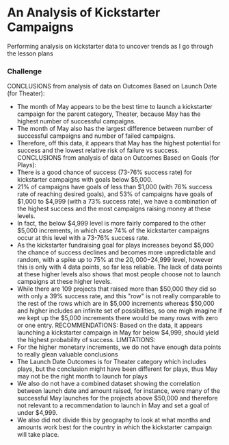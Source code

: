 # An Analysis of Kickstarter Campaigns
Performing analysis on kickstarter data to uncover trends as I go through the lesson plans
### Challenge
CONCLUSIONS from analysis of data on Outcomes Based on Launch Date (for Theater):
- The month of May appears to be the best time to launch a kickstarter campaign for the parent category, Theater, because May has the highest number of successful campaigns.
- The month of May also has the largest difference between number of successful campaigns and number of failed campaigns.  
- Therefore, off this data, it appears that May has the highest potential for success and the lowest relative risk of failure vs success.
CONCLUSIONS from analysis of data on Outcomes Based on Goals (for Plays):
- There is a good chance of success (73-76% success rate) for kickstarter campaigns with goals below $5,000.
- 21% of campaigns have goals of less than $1,000 (with 76% success rate of reaching desired goals), and 53% of campaigns have goals of $1,000 to $4,999 (with a 73% success rate), we have a combination of the highest success and the most campaigns raising money at these levels.
- In fact, the below $4,999 level is more fairly compared to the other $5,000 increments, in which case 74% of the kickstarter campaigns occur at this level with a 73-76% success rate.
- As the kickstarter fundraising goal for plays increases beyond $5,000 the chance of success declines and becomes more unpredictable and random, with a spike up to 75% at the $20,000-$24,999 level, however this is only with 4 data points, so far less reliable.  The lack of data points at these higher levels also shows that most people choose not to launch campaigns at these higher levels.
- While there are 109 projects that raised more than $50,000 they did so with only a 39% success rate, and this "row" is not really comparable to the rest of the rows which are in $5,000 increments whereas $50,000 and higher includes an infinite set of possibilities, so one migh imagine if we kept up the $5,000 increments there would be many rows with zero or one entry.
RECOMMENDATIONS: Based on the data, it appears launching a kickstarter campaign in May for below $4,999, should yield the highest probability of success.
LIMITATIONS: 
- For the higher monetary increments, we do not have enough data points to really glean valuable conclusions
- The Launch Date Outcomes is for Theater category which includes plays, but the conclusion might have been different for plays, thus May may not be the right month to launch for plays
- We also do not have a combined dataset showing the correlation between launch date and amount raised, for instance, were many of the successful May launches for the projects above $50,000 and therefore not relevant to a recommendation to launch in May and set a goal of under $4,999.
- We also did not divide this by geography to look at what months and amounts work best for the country in which the kickstarter campaign will take place.
